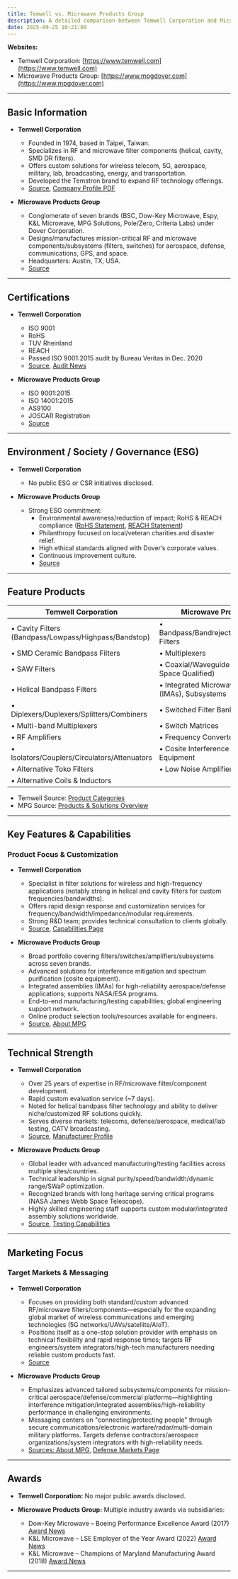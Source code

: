```yaml
---
title: Temwell vs. Microwave Products Group
description: A detailed comparison between Temwell Corporation and Microwave Products Group, two leading companies in the RF and microwave components industry.
date: 2025-09-25 10:21:09
---
```


**Websites:**
- Temwell Corporation: [https://www.temwell.com](https://www.temwell.com)
- Microwave Products Group: [https://www.mpgdover.com](https://www.mpgdover.com)

---

## Basic Information

- **Temwell Corporation**
  - Founded in 1974, based in Taipei, Taiwan.
  - Specializes in RF and microwave filter components (helical, cavity, SMD DR filters).
  - Offers custom solutions for wireless telecom, 5G, aerospace, military, lab, broadcasting, energy, and transportation.
  - Developed the Temstron brand to expand RF technology offerings.
  - [Source](https://www.temwell.com/en/about-categories/about-us), [Company Profile PDF](https://file01.itaiwantrade.com/16ee22f9-d0c3-4a51-adfe-95e5924c38d7/Temwell_Group_Company_Profile.pdf)

- **Microwave Products Group**
  - Conglomerate of seven brands (BSC, Dow-Key Microwave, Espy, K&L Microwave, MPG Solutions, Pole/Zero, Criteria Labs) under Dover Corporation.
  - Designs/manufactures mission-critical RF and microwave components/subsystems (filters, switches) for aerospace, defense, communications, GPS, and space.
  - Headquarters: Austin, TX, USA.
  - [Source](https://www.mpgdover.com)

---

## Certifications

- **Temwell Corporation**
  - ISO 9001
  - RoHS
  - TUV Rheinland
  - REACH
  - Passed ISO 9001:2015 audit by Bureau Veritas in Dec. 2020
  - [Source](https://www.temwell.com/en/page-categories/certified), [Audit News](https://www.temwell.com/en/abouts/msg152.html)

- **Microwave Products Group**
  - ISO 9001:2015
  - ISO 14001:2015
  - AS9100
  - JOSCAR Registration
  - [Source](https://www.mpgdover.com/en/company/corporate-information/quality.html)

---

## Environment / Society / Governance (ESG)

- **Temwell Corporation**
  - No public ESG or CSR initiatives disclosed.

- **Microwave Products Group**
  - Strong ESG commitment:
    - Environmental awareness/reduction of impact; RoHS & REACH compliance ([RoHS Statement](https://www.mpgdover.com/content/dam/mpg/documents/certificates/RoHS-DKM.pdf), [REACH Statement](https://www.mpgdover.com/content/dam/mpg/documents/certificates/REACH-DKM.pdf))
    - Philanthropy focused on local/veteran charities and disaster relief.
    - High ethical standards aligned with Dover’s corporate values.
    - Continuous improvement culture.
    - [Source](https://www.mpgdover.com/en/company/corporate-information/about-mpg.html)

---

## Feature Products

| Temwell Corporation                                                   | Microwave Products Group                                                     |
|----------------------------------------------------------------------|-----------------------------------------------------------------------------|
| • Cavity Filters (Bandpass/Lowpass/Highpass/Bandstop)                | • Bandpass/Bandreject/Highpass/Lowpass Filters                              |
| • SMD Ceramic Bandpass Filters                                       | • Multiplexers                                                              |
| • SAW Filters                                                        | • Coaxial/Waveguide Switches (incl. Space Qualified)                        |
| • Helical Bandpass Filters                                           | • Integrated Microwave Assemblies (IMAs), Subsystems                        |
| • Diplexers/Duplexers/Splitters/Combiners                            | • Switched Filter Banks                                                     |
| • Multi-band Multiplexers                                            | • Switch Matrices                                                           |
| • RF Amplifiers                                                      | • Frequency Converters                                                      |
| • Isolators/Couplers/Circulators/Attenuators                         | • Cosite Interference Mitigation Equipment                                  |
| • Alternative Toko Filters                                           | • Low Noise Amplifiers                                                      |
| • Alternative Coils & Inductors                                      |                                                                             |

- Temwell Source: [Product Categories](https://www.temwell.com/en/product-categories)
- MPG Source: [Products & Solutions Overview](https://www.mpgdover.com/en/products-and-solutions.html)

---

## Key Features & Capabilities

### Product Focus & Customization

- **Temwell Corporation**
    - Specialist in filter solutions for wireless and high-frequency applications (notably strong in helical and cavity filters for custom frequencies/bandwidths).
    - Offers rapid design response and customization services for frequency/bandwidth/impedance/modular requirements.
    - Strong R&D team; provides technical consultation to clients globally.
    - [Source](https://www.temwell.com), [Capabilities Page](https://www.temwell.com/en/page-categories/capability)

- **Microwave Products Group**
    - Broad portfolio covering filters/switches/amplifiers/subsystems across seven brands.
    - Advanced solutions for interference mitigation and spectrum purification (cosite equipment).
    - Integrated assemblies (IMAs) for high-reliability aerospace/defense applications; supports NASA/ESA programs.
    - End-to-end manufacturing/testing capabilities; global engineering support network.
    - Online product selection tools/resources available for engineers.
    - [Source](https://www.mpgdover.com/en/products-and-solutions.html), [About MPG](https://www.mpgdover.com/en/company/corporate-information/about-mpg.html)

---

## Technical Strength

- **Temwell Corporation**
    - Over 25 years of expertise in RF/microwave filter/component development.
    - Rapid custom evaluation service (~7 days).
    - Noted for helical bandpass filter technology and ability to deliver niche/customized RF solutions quickly.
    - Serves diverse markets: telecoms, defense/aerospace, medical/lab testing, CATV broadcasting.
    - [Source](https://www.market-prospects.com/articles/temwell-corporation), [Manufacturer Profile](https://www.manufacturers.com.tw/showroom-9603-3-2-0-3752.php)

- **Microwave Products Group**
    - Global leader with advanced manufacturing/testing facilities across multiple sites/countries.
    - Technical leadership in signal purity/speed/bandwidth/dynamic range/SWaP optimization.
    - Recognized brands with long heritage serving critical programs (NASA James Webb Space Telescope).
    - Highly skilled engineering staff supports custom modular/integrated assembly solutions worldwide.
    - [Source](https://www.mpgdover.com/en/company/corporate-information/about-mpg.html), [Testing Capabilities](https://www.mpgdover.com/en/capabilities/technology/testing-manufacturing-capabilities.html)

---

## Marketing Focus

### Target Markets & Messaging

- **Temwell Corporation**
   * Focuses on providing both standard/custom advanced RF/microwave filters/components—especially for the expanding global market of wireless communications and emerging technologies (5G networks/UAVs/satellite/AIoT).
   * Positions itself as a one-stop solution provider with emphasis on technical flexibility and rapid response times; targets RF engineers/system integrators/high-tech manufacturers needing reliable custom products fast.
   * [Source](https://www.temwell.com/en/about-categories/about-us)

- **Microwave Products Group**
   * Emphasizes advanced tailored subsystems/components for mission-critical aerospace/defense/commercial platforms—highlighting interference mitigation/integrated assemblies/high-reliability performance in challenging environments.
   * Messaging centers on "connecting/protecting people" through secure communications/electronic warfare/radar/multi-domain military platforms. Targets defense contractors/aerospace organizations/system integrators with high-reliability needs.
   * [Sources: About MPG](https://www.mpgdover.com/en/company/corporate-information/about-mpg.html), [Defense Markets Page](https://www.mpgdover.com/en/capabilities/markets/defense.html)

---

## Awards

- **Temwell Corporation:** No major public awards disclosed.

- **Microwave Products Group:** Multiple industry awards via subsidiaries:
   * Dow-Key Microwave – Boeing Performance Excellence Award (2017)
     [Award News](https://www.mpgdover.com/en/company/corporate-information/news-and-events/dow-key-microwave-receives-2017-boeing-peformance-excellence-awa.html)
   * K&L Microwave – LSE Employer of the Year Award (2022)
     [Award News](https://www.mpgdover.com/en/company/corporate-information/news-and-events/mpg-KLM_LSE_employer_award.html)
   * K&L Microwave – Champions of Maryland Manufacturing Award (2018)
     [Award News](https://www.mpgdover.com/en/capabilities/technology/innovation-stories/k-l-microwave--inc--receives--2018-champions-of-maryland-manufac2.html)

---